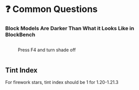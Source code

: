 # ❓️ Common Questions

### Block Models Are Darker Than What it Looks Like in BlockBench

<figure><img src="https://1836335287-files.gitbook.io/~/files/v0/b/gitbook-x-prod.appspot.com/o/spaces%2FOgvQ1fEJPROp7131PPlK%2Fuploads%2F5CFzp3BmgIMfrCIQ3HYz%2Fimage.png?alt=media&#x26;token=9796712d-7e36-4beb-8ae9-e412699b7454" alt=""><figcaption><p>Press F4 and turn shade off</p></figcaption></figure>

<figure><img src="https://1836335287-files.gitbook.io/~/files/v0/b/gitbook-x-prod.appspot.com/o/spaces%2FOgvQ1fEJPROp7131PPlK%2Fuploads%2FOn2OsWlo6pIhYBfyxYX8%2Fimage.png?alt=media&#x26;token=d1e68a48-446d-42df-9078-dce2c1935bfb" alt=""><figcaption></figcaption></figure>

## Tint Index

For firework stars, tint index should be 1 for 1.20-1.21.3

<figure><img src="https://1836335287-files.gitbook.io/~/files/v0/b/gitbook-x-prod.appspot.com/o/spaces%2FOgvQ1fEJPROp7131PPlK%2Fuploads%2Fz6HRXwDcxlqPHtVnXdfk%2Fimage.png?alt=media&#x26;token=e694f8f3-6e8d-495c-b455-cd5872c04dd8" alt=""><figcaption></figcaption></figure>

<figure><img src="https://1836335287-files.gitbook.io/~/files/v0/b/gitbook-x-prod.appspot.com/o/spaces%2FOgvQ1fEJPROp7131PPlK%2Fuploads%2FTVA3t7rP89J8D0nUOmVC%2Fimage.png?alt=media&#x26;token=d1e267dd-84ca-4d7f-831f-8d39e5a97d0e" alt=""><figcaption></figcaption></figure>
